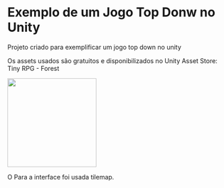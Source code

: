 # Exemplo de um Jogo Top Donw no Unity
<p align="justify"> Projeto criado para exemplificar um jogo top down no unity </p>
<p>Os assets usados são gratuitos e disponibilizados no Unity Asset Store: Tiny RPG - Forest </p>
<img src="https://assetstorev1-prd-cdn.unity3d.com/key-image/03f69b9c-219c-4c16-8124-f25c7cfaf4" height="200px" width="200px"/>
<p>O Para a interface foi usada tilemap.  </p>

